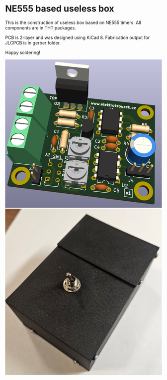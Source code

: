 # NE555 based useless box
This is the construction of useless box based on NE555 timers. All components are
in THT packages.

PCB is 2-layer and was designed using KiCad 8. Fabrication output for JLCPCB is in gerber folder.

Happy soldering!

![PCB 3D view](doc/3d_view.png)
![Photo](doc/photo.png)